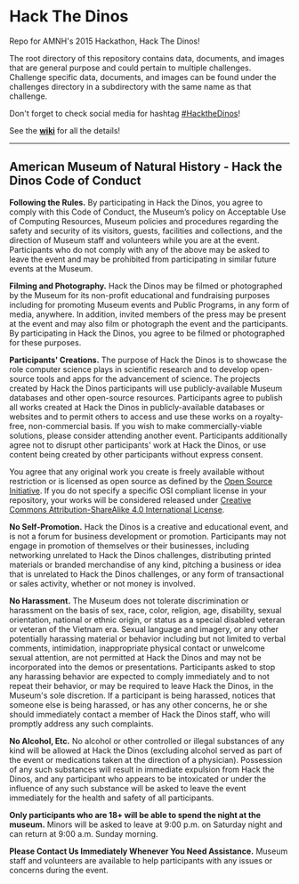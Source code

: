 # Hack The Dinos
Repo for AMNH's 2015 Hackathon, Hack The Dinos!

The root directory of this repository contains data, documents, and images that are general purpose and could pertain to multiple challenges. Challenge specific data, documents, and images can be found under the challenges directory in a subdirectory with the same name as that challenge.

Don't forget to check social media for hashtag [#HacktheDinos](https://twitter.com/search?f=tweets&vertical=default&q=hackthedinos&src=typd)!

See the [**wiki**](https://github.com/amnh/HacktheDinos/wiki) for all the details!

___

## American Museum of Natural History - Hack the Dinos Code of Conduct

**Following the Rules.** By participating in Hack the Dinos, you agree to comply with this Code of Conduct, the Museum’s policy on Acceptable Use of Computing Resources, Museum policies and procedures regarding the safety and security of its visitors, guests, facilities and collections, and the direction of Museum staff and volunteers while you are at the event. Participants who do not comply with any of the above may be asked to leave the event and may be prohibited from participating in similar future events at the Museum.

**Filming and Photography.** Hack the Dinos may be filmed or photographed by the Museum for its non-profit educational and fundraising purposes including for promoting Museum events and Public Programs, in any form of media, anywhere. In addition, invited members of the press may be present at the event and may also film or photograph the event and the participants. By participating in Hack the Dinos, you agree to be filmed or photographed for these purposes.

**Participants' Creations.** The purpose of Hack the Dinos is to showcase the role computer science plays in scientific research and to develop open-source tools and apps for the advancement of science. The projects created by Hack the Dinos participants will use publicly-available Museum databases and other open-source resources. Participants agree to publish all works created at Hack the Dinos in publicly-available databases or websites and to permit others to access and use these works on a royalty-free, non-commercial basis. If you wish to make commercially-viable solutions, please consider attending another event. Participants additionally agree not to disrupt other participants' work at Hack the Dinos, or use content being created by other participants without express consent. 

You agree that any original work you create is freely available without restriction or is licensed as open source as defined by the [Open Source Initiative](http://www.opensource.org/docs/osd). If you do not specify a specific OSI compliant license in your repository, your works will be considered released under [Creative Commons Attribution-ShareAlike 4.0 International License](https://exchange.amnh.org/OWA/redir.aspx?SURL=QHRU6Xl90xweFZNFUZujHGziIWXL5XMrXkFTR-Mv9cLlasD5hevSCGgAdAB0AHAAOgAvAC8AYwByAGUAYQB0AGkAdgBlAGMAbwBtAG0AbwBuAHMALgBvAHIAZwAvAGwAaQBjAGUAbgBzAGUAcwAvAGIAeQAtAHMAYQAvADQALgAwAC8A&URL=http%3a%2f%2fcreativecommons.org%2flicenses%2fby-sa%2f4.0%2f).

**No Self-Promotion.** Hack the Dinos is a creative and educational event, and is not a forum for business development or promotion. Participants may not engage in promotion of themselves or their businesses, including networking unrelated to Hack the Dinos challenges, distributing printed materials or branded merchandise of any kind, pitching a business or idea that is unrelated to Hack the Dinos challenges, or any form of transactional or sales activity, whether or not money is involved.

**No Harassment.** The Museum does not tolerate discrimination or harassment on the basis of sex, race, color, religion, age, disability, sexual orientation, national or ethnic origin, or status as a special disabled veteran or veteran of the Vietnam era. Sexual language and imagery, or any other potentially harassing material or behavior including but not limited to verbal comments, intimidation, inappropriate physical contact or unwelcome sexual attention, are not permitted at Hack the Dinos and may not be incorporated into the demos or presentations. Participants asked to stop any harassing behavior are expected to comply immediately and to not repeat their behavior, or may be required to leave Hack the Dinos, in the Museum's sole discretion. If a participant is being harassed, notices that someone else is being harassed, or has any other concerns, he or she should immediately contact a member of Hack the Dinos staff, who will promptly address any such complaints.

**No Alcohol, Etc.** No alcohol or other controlled or illegal substances of any kind will be allowed at Hack the Dinos (excluding alcohol served as part of the event or medications taken at the direction of a physician). Possession of any such substances will result in immediate expulsion from Hack the Dinos, and any participant who appears to be intoxicated or under the influence of any such substance will be asked to leave the event immediately for the health and safety of all participants.

**Only participants who are 18+ will be able to spend the night at the museum.** Minors will be asked to leave at 9:00 p.m. on Saturday night and can return at 9:00 a.m. Sunday morning.

**Please Contact Us Immediately Whenever You Need Assistance.** Museum staff and volunteers are available to help participants with any issues or concerns during the event.
